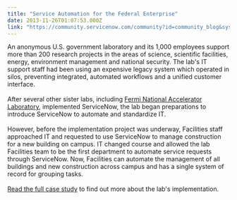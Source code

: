 ```yaml
---
title: "Service Automation for the Federal Enterprise"
date: 2013-11-26T01:07:53.000Z
link: "https://community.servicenow.com/community?id=community_blog&sys_id=07dd6ae9dbd0dbc01dcaf3231f961943"
---
```

<p>An anonymous U.S. government laboratory and its 1,000 employees support more than 200 research projects in the areas of science, scientific facilities, energy, environment management and national security. The lab's IT support staff had been using an expensive legacy system which operated in silos, preventing integrated, automated workflows and a unified customer interface. <br /><br />After several other sister labs, including <a title="w.servicenow.com/knowledge.do?sysparm_document_key=kb_knowledge,46fcbd08879eac40318f183a2d434d6d" href="http://www.servicenow.com/knowledge.do?sysparm_document_key=kb_knowledge,46fcbd08879eac40318f183a2d434d6d">Fermi National Accelerator Laboratory</a>, implemented ServiceNow, the lab began preparations to introduce ServiceNow to automate and standardize IT. <br /><br />However, before the implementation project was underway, Facilities staff approached IT and requested to use ServiceNow to manage construction for a new building on campus. IT changed course and allowed the lab Facilities team to be the first department to automate service requests through ServiceNow. Now, Facilities can automate the management of all buildings and new construction across campus and has a single system of record for grouping tasks. <br /><br /><a title="mmunity.servicenow.com/files/Asset_CS_Anonymous%20Lab_04NOV13.pdf" href="http://community.servicenow.com/files/Asset_CS_Anonymous%20Lab_04NOV13.pdf">Read the full case study</a> to find out more about the lab's implementation.</p>